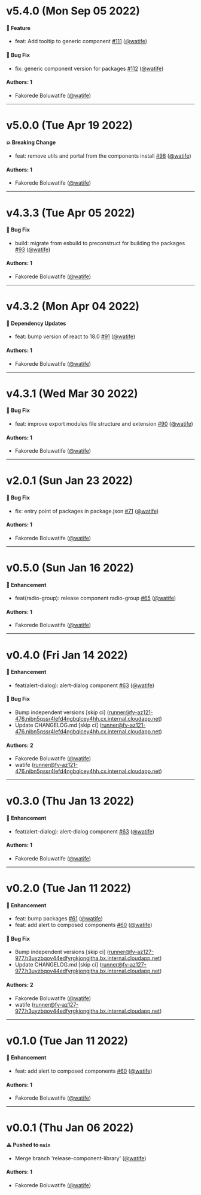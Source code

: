 # v5.4.0 (Mon Sep 05 2022)

#### 🚀 Feature

- feat: Add tooltip to generic component [#111](https://github.com/watife/dorai-ui/pull/111) ([@watife](https://github.com/watife))

#### 🐛 Bug Fix

- fix: generic component version for packages [#112](https://github.com/watife/dorai-ui/pull/112) ([@watife](https://github.com/watife))

#### Authors: 1

- Fakorede Boluwatife ([@watife](https://github.com/watife))

---

# v5.0.0 (Tue Apr 19 2022)

#### 💥 Breaking Change

- feat: remove utils and portal from the components install [#98](https://github.com/watife/dorai-ui/pull/98) ([@watife](https://github.com/watife))

#### Authors: 1

- Fakorede Boluwatife ([@watife](https://github.com/watife))

---

# v4.3.3 (Tue Apr 05 2022)

#### 🐛 Bug Fix

- build: migrate from esbuild to preconstruct for building the packages [#93](https://github.com/watife/dorai-ui/pull/93) ([@watife](https://github.com/watife))

#### Authors: 1

- Fakorede Boluwatife ([@watife](https://github.com/watife))

---

# v4.3.2 (Mon Apr 04 2022)

#### 🔩 Dependency Updates

- feat: bump version of react to 18.0 [#91](https://github.com/watife/dorai-ui/pull/91) ([@watife](https://github.com/watife))

#### Authors: 1

- Fakorede Boluwatife ([@watife](https://github.com/watife))

---

# v4.3.1 (Wed Mar 30 2022)

#### 🐛 Bug Fix

- feat: improve export modules file structure and extension [#90](https://github.com/watife/dorai-ui/pull/90) ([@watife](https://github.com/watife))

#### Authors: 1

- Fakorede Boluwatife ([@watife](https://github.com/watife))

---

# v2.0.1 (Sun Jan 23 2022)

#### 🐛 Bug Fix

- fix: entry point of packages in package.json [#71](https://github.com/watife/dorai-ui/pull/71) ([@watife](https://github.com/watife))

#### Authors: 1

- Fakorede Boluwatife ([@watife](https://github.com/watife))

---

# v0.5.0 (Sun Jan 16 2022)

#### 🚀 Enhancement

- feat(radio-group): release component radio-group [#65](https://github.com/watife/dorai-ui/pull/65) ([@watife](https://github.com/watife))

#### Authors: 1

- Fakorede Boluwatife ([@watife](https://github.com/watife))

---

# v0.4.0 (Fri Jan 14 2022)

#### 🚀 Enhancement

- feat(alert-dialog): alert-dialog component [#63](https://github.com/watife/dorai-ui/pull/63) ([@watife](https://github.com/watife))

#### 🐛 Bug Fix

- Bump independent versions \[skip ci\] (runner@fv-az121-476.nibn5qssr4lefd4ngbqlcey4hh.cx.internal.cloudapp.net)
- Update CHANGELOG.md \[skip ci\] (runner@fv-az121-476.nibn5qssr4lefd4ngbqlcey4hh.cx.internal.cloudapp.net)

#### Authors: 2

- Fakorede Boluwatife ([@watife](https://github.com/watife))
- watife (runner@fv-az121-476.nibn5qssr4lefd4ngbqlcey4hh.cx.internal.cloudapp.net)

---

# v0.3.0 (Thu Jan 13 2022)

#### 🚀 Enhancement

- feat(alert-dialog): alert-dialog component [#63](https://github.com/watife/dorai-ui/pull/63) ([@watife](https://github.com/watife))

#### Authors: 1

- Fakorede Boluwatife ([@watife](https://github.com/watife))

---

# v0.2.0 (Tue Jan 11 2022)

#### 🚀 Enhancement

- feat: bump packages [#61](https://github.com/watife/dorai-ui/pull/61) ([@watife](https://github.com/watife))
- feat: add alert to composed components [#60](https://github.com/watife/dorai-ui/pull/60) ([@watife](https://github.com/watife))

#### 🐛 Bug Fix

- Bump independent versions \[skip ci\] (runner@fv-az127-977.h3uyzbqov44edfyrgkjongjtha.bx.internal.cloudapp.net)
- Update CHANGELOG.md \[skip ci\] (runner@fv-az127-977.h3uyzbqov44edfyrgkjongjtha.bx.internal.cloudapp.net)

#### Authors: 2

- Fakorede Boluwatife ([@watife](https://github.com/watife))
- watife (runner@fv-az127-977.h3uyzbqov44edfyrgkjongjtha.bx.internal.cloudapp.net)

---

# v0.1.0 (Tue Jan 11 2022)

#### 🚀 Enhancement

- feat: add alert to composed components [#60](https://github.com/watife/dorai-ui/pull/60) ([@watife](https://github.com/watife))

#### Authors: 1

- Fakorede Boluwatife ([@watife](https://github.com/watife))

---

# v0.0.1 (Thu Jan 06 2022)

#### ⚠️ Pushed to `main`

- Merge branch 'release-component-library' ([@watife](https://github.com/watife))

#### Authors: 1

- Fakorede Boluwatife ([@watife](https://github.com/watife))
